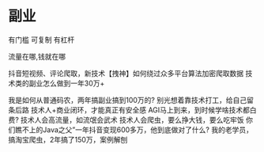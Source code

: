 # 副业
有门槛
可复制
有杠杆


流量在哪,钱就在哪



抖音短视频、评论爬取，新技术【拽神】如何绕过众多平台算法加密爬取数据
技术类的副业怎么做到一年30万+

我是如何从普通码农，两年搞副业搞到100万的?
别光想着靠技术打工，给自己留条后路
技术人+商业闭环，才能真正有安全感
AGI马上到来，到时候学啥技术都白费?
技术人会高流量，如流氓会武术
技术人会爬虫，要么挣大钱，要么吃牢饭
你们瞧不上的Java之父”一年抖音变现600多万，他到底做对了什么?
我的老学员，搞淘宝爬虫，2年搞了150万，案例解刨
